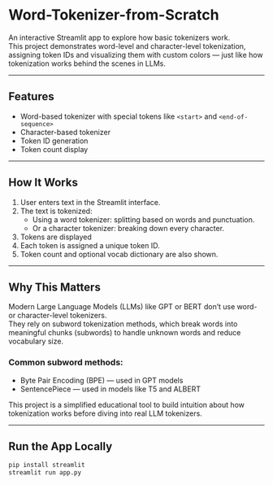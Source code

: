 # Word-Tokenizer-from-Scratch
An interactive Streamlit app to explore how basic tokenizers work.  
This project demonstrates word-level and character-level tokenization, assigning token IDs and visualizing them with custom colors — just like how tokenization works behind the scenes in LLMs.


---

## Features

- Word-based tokenizer with special tokens like `<start>` and `<end-of-sequence>`
- Character-based tokenizer
- Token ID generation
- Token count display
---

## How It Works

1. User enters text in the Streamlit interface.
2. The text is tokenized:
   - Using a word tokenizer: splitting based on words and punctuation.
   - Or a character tokenizer: breaking down every character.
3. Tokens are displayed 
4. Each token is assigned a unique token ID.
5. Token count and optional vocab dictionary are also shown.

---

## Why This Matters

Modern Large Language Models (LLMs) like GPT or BERT don’t use word- or character-level tokenizers.  
They rely on subword tokenization methods, which break words into meaningful chunks (subwords) to handle unknown words and reduce vocabulary size.

### Common subword methods:

- Byte Pair Encoding (BPE) — used in GPT models
- SentencePiece — used in models like T5 and ALBERT

This project is a simplified educational tool to build intuition about how tokenization works before diving into real LLM tokenizers.

---

## Run the App Locally

```bash
pip install streamlit
streamlit run app.py